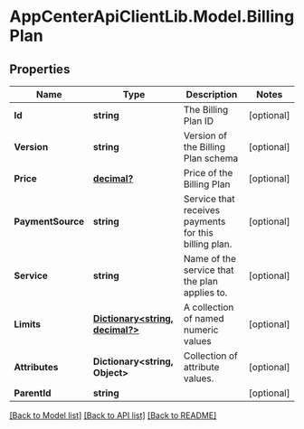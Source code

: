 # AppCenterApiClientLib.Model.BillingPlan
## Properties

Name | Type | Description | Notes
------------ | ------------- | ------------- | -------------
**Id** | **string** | The Billing Plan ID | [optional] 
**Version** | **string** | Version of the Billing Plan schema | [optional] 
**Price** | [**decimal?**](BigDecimal.md) | Price of the Billing Plan | [optional] 
**PaymentSource** | **string** | Service that receives payments for this billing plan. | [optional] 
**Service** | **string** | Name of the service that the plan applies to. | [optional] 
**Limits** | [**Dictionary&lt;string, decimal?&gt;**](BigDecimal.md) | A collection of named numeric values | [optional] 
**Attributes** | **Dictionary&lt;string, Object&gt;** | Collection of attribute values. | [optional] 
**ParentId** | **string** |  | [optional] 

[[Back to Model list]](../README.md#documentation-for-models) [[Back to API list]](../README.md#documentation-for-api-endpoints) [[Back to README]](../README.md)

